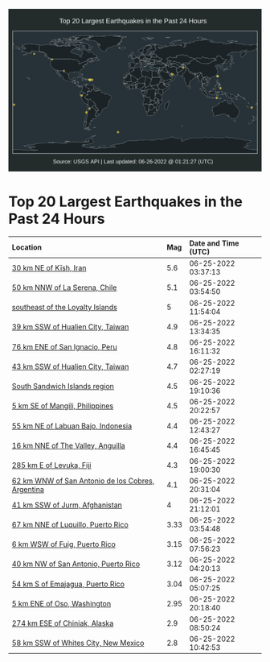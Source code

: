 ![Map](./map.png)

# Top 20 Largest Earthquakes in the Past 24 Hours

| Location | Mag | Date and Time (UTC) |
|:---|:---|:---|
| [30 km NE of Kīsh, Iran](https://earthquake.usgs.gov/earthquakes/eventpage/us7000hk3w) | 5.6 | 06-25-2022 03:37:13 |
| [50 km NNW of La Serena, Chile](https://earthquake.usgs.gov/earthquakes/eventpage/us7000hk3y) | 5.1 | 06-25-2022 03:54:50 |
| [southeast of the Loyalty Islands](https://earthquake.usgs.gov/earthquakes/eventpage/us7000hk67) | 5 | 06-25-2022 11:54:04 |
| [39 km SSW of Hualien City, Taiwan](https://earthquake.usgs.gov/earthquakes/eventpage/us7000hk6u) | 4.9 | 06-25-2022 13:34:35 |
| [76 km ENE of San Ignacio, Peru](https://earthquake.usgs.gov/earthquakes/eventpage/us7000hk7c) | 4.8 | 06-25-2022 16:11:32 |
| [43 km SSW of Hualien City, Taiwan](https://earthquake.usgs.gov/earthquakes/eventpage/us7000hk3p) | 4.7 | 06-25-2022 02:27:19 |
| [South Sandwich Islands region](https://earthquake.usgs.gov/earthquakes/eventpage/us7000hk85) | 4.5 | 06-25-2022 19:10:36 |
| [5 km SE of Mangili, Philippines](https://earthquake.usgs.gov/earthquakes/eventpage/us7000hk8i) | 4.5 | 06-25-2022 20:22:57 |
| [55 km NE of Labuan Bajo, Indonesia](https://earthquake.usgs.gov/earthquakes/eventpage/us7000hk6l) | 4.4 | 06-25-2022 12:43:27 |
| [16 km NNE of The Valley, Anguilla](https://earthquake.usgs.gov/earthquakes/eventpage/us7000hk7i) | 4.4 | 06-25-2022 16:45:45 |
| [285 km E of Levuka, Fiji](https://earthquake.usgs.gov/earthquakes/eventpage/us7000hk84) | 4.3 | 06-25-2022 19:00:30 |
| [62 km WNW of San Antonio de los Cobres, Argentina](https://earthquake.usgs.gov/earthquakes/eventpage/us7000hk8j) | 4.1 | 06-25-2022 20:31:04 |
| [41 km SSW of Jurm, Afghanistan](https://earthquake.usgs.gov/earthquakes/eventpage/us7000hk8p) | 4 | 06-25-2022 21:12:01 |
| [67 km NNE of Luquillo, Puerto Rico](https://earthquake.usgs.gov/earthquakes/eventpage/pr71355818) | 3.33 | 06-25-2022 03:54:48 |
| [6 km WSW of Fuig, Puerto Rico](https://earthquake.usgs.gov/earthquakes/eventpage/pr71355873) | 3.15 | 06-25-2022 07:56:23 |
| [40 km NW of San Antonio, Puerto Rico](https://earthquake.usgs.gov/earthquakes/eventpage/pr71355828) | 3.12 | 06-25-2022 04:20:13 |
| [54 km S of Emajagua, Puerto Rico](https://earthquake.usgs.gov/earthquakes/eventpage/pr71355863) | 3.04 | 06-25-2022 05:07:25 |
| [5 km ENE of Oso, Washington](https://earthquake.usgs.gov/earthquakes/eventpage/uw61846212) | 2.95 | 06-25-2022 20:18:40 |
| [274 km ESE of Chiniak, Alaska](https://earthquake.usgs.gov/earthquakes/eventpage/us7000hk5c) | 2.9 | 06-25-2022 08:50:24 |
| [58 km SSW of Whites City, New Mexico](https://earthquake.usgs.gov/earthquakes/eventpage/us7000hk5n) | 2.8 | 06-25-2022 10:42:53 |
